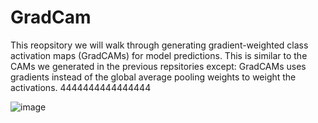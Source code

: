# GradCam
This reopsitory we will walk through generating gradient-weighted class activation maps (GradCAMs) for model predictions.  This is similar to the CAMs we generated in the previous repsitories except: GradCAMs uses gradients instead of the global average pooling weights to weight the activations. 4444444444444444

![image](https://user-images.githubusercontent.com/64538407/112794654-eaccec00-906f-11eb-95aa-0f14ad839ab5.png)





                          
